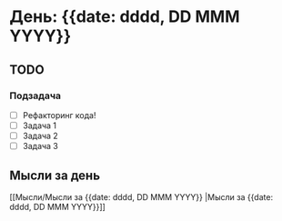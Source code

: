 # День: {{date: dddd, DD MMM YYYY}}

## TODO

### Подзадача
- [ ] Рефакторинг кода!
- [ ] Задача 1
- [ ] Задача 2
- [ ] Задача 3

## Мысли за день
[[Мысли/Мысли за {{date: dddd, DD MMM YYYY}} |Мысли за {{date: dddd, DD MMM YYYY}}]]